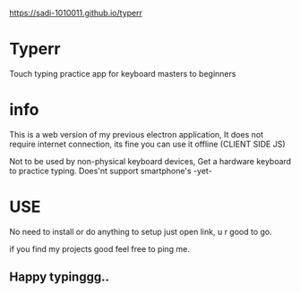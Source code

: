 

https://sadi-1010011.github.io/typerr

# Typerr
Touch typing practice app for keyboard masters to beginners 

# info
This is a web version of my previous electron application,
It does not require internet connection, its fine you can use it offline
(CLIENT SIDE JS)

Not to be used by non-physical keyboard devices, 
Get a hardware keyboard to practice typing.
Does'nt support smartphone's -yet-

# USE
No need to install or do anything to setup just open link, u r good to go.

if you find my projects good feel free to ping me.

## Happy typinggg..
